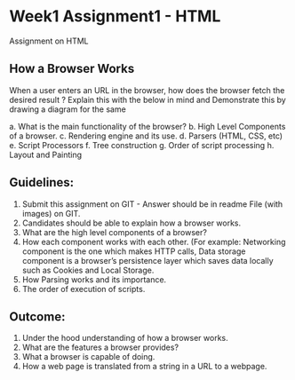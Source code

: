 # Week1 Assignment1 - HTML
Assignment on HTML

## How a Browser Works
When a user enters an URL in the browser, how does the browser fetch the desired result ? Explain this with the below in mind and Demonstrate this by drawing a diagram for the same

a. What is the main functionality of the browser?
b. High Level Components of a browser.
c. Rendering engine and its use.
d. Parsers (HTML, CSS, etc)
e. Script Processors
f. Tree construction
g. Order of script processing
h. Layout and Painting


## Guidelines:

1. Submit this assignment on GIT - Answer should be in readme File (with images) on GIT.
2. Candidates should be able to explain how a browser works.
3. What are the high level components of a browser?
4. How each component works with each other. (For example: Networking component is the one which makes HTTP calls, Data storage component is a browser’s persistence layer which saves data locally such as Cookies and Local Storage.
5. How Parsing works and its importance.
6. The order of execution of scripts.

## Outcome:

1. Under the hood understanding of how a browser works.
2. What are the features a browser provides?
3. What a browser is capable of doing.
4. How a web page is translated from a string in a URL to a webpage.

